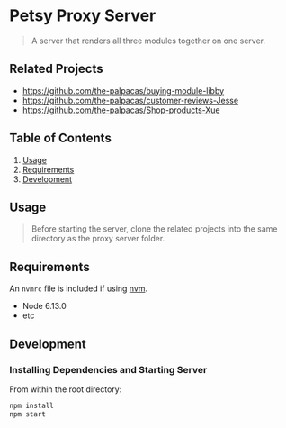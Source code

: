 # Petsy Proxy Server

> A server that renders all three modules together on one server.

## Related Projects

  - https://github.com/the-palpacas/buying-module-libby
  - https://github.com/the-palpacas/customer-reviews-Jesse
  - https://github.com/the-palpacas/Shop-products-Xue

## Table of Contents

1. [Usage](#Usage)
1. [Requirements](#requirements)
1. [Development](#development)

## Usage

> Before starting the server, clone the related projects into the same directory as the proxy server folder.

## Requirements

An `nvmrc` file is included if using [nvm](https://github.com/creationix/nvm).

- Node 6.13.0
- etc

## Development

### Installing Dependencies and Starting Server

From within the root directory:

```sh
npm install
npm start
```

